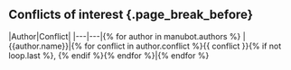 ## Conflicts of interest {.page_break_before}

|Author|Conflict|
|---|---|{% for author in manubot.authors %}
|{{author.name}}|{% for conflict in author.conflict %}{{ conflict }}{% if not loop.last %}, {% endif %}{% endfor %}|{% endfor %}
